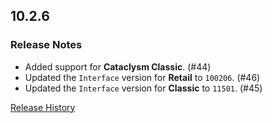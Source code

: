 ## 10.2.6

### Release Notes

- Added support for **Cataclysm Classic**. (#44)
- Updated the `Interface` version for **Retail** to `100206`. (#46)
- Updated the `Interface` version for **Classic** to `11501`. (#45)

[Release History](https://github.com/SFX-WoW/Masque_LiteStep/wiki/History)
